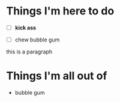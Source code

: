 # Things I'm here to do
[TodoList]::
- [ ] **kick ass**
- [ ] chew bubble gum


[Paragraph]::
this is a paragraph

[Heading]::
# Things I'm all out of
*  bubble gum

[TodoList]:: (
    print
        true print
)
